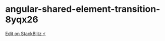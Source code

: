 # angular-shared-element-transition-8yqx26

[Edit on StackBlitz ⚡️](https://stackblitz.com/edit/angular-shared-element-transition-8yqx26)